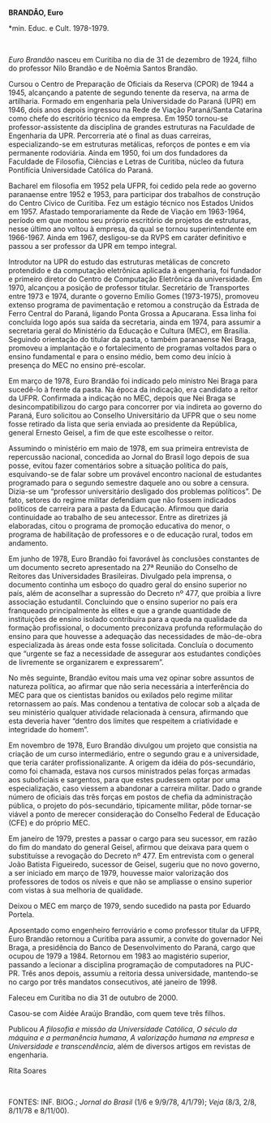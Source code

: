 **BRANDÃO, Euro**

\*min. Educ. e Cult. 1978-1979.

 

*Euro Brandão* nasceu em Curitiba no dia de 31 de dezembro de 1924,
filho do professor Nilo Brandão e de Noêmia Santos Brandão.

Cursou o Centro de Preparação de Oficiais da Reserva (CPOR) de 1944 a
1945, alcançando a patente de segundo tenente da reserva, na arma de
artilharia. Formado em engenharia pela Universidade do Paraná (UPR) em
1946, dois anos depois ingressou na Rede de Viação Paraná/Santa Catarina
como chefe do escritório técnico da empresa. Em 1950 tornou-se
professor-assistente da disciplina de grandes estruturas na Faculdade de
Engenharia da UPR. Percorreria até o final as duas carreiras,
especializando-se em estruturas metálicas, reforços de pontes e em via
permanente rodoviária. Ainda em 1950, foi um dos fundadores da Faculdade
de Filosofia, Ciências e Letras de Curitiba, núcleo da futura Pontifícia
Universidade Católica do Paraná.

Bacharel em filosofia em 1952 pela UFPR, foi cedido pela rede ao governo
paranaense entre 1952 e 1953, para participar dos trabalhos de
construção do Centro Cívico de Curitiba. Fez um estágio técnico nos
Estados Unidos em 1957. Afastado temporariamente da Rede de Viação em
1963-1964, período em que montou seu próprio escritório de projetos de
estruturas, nesse último ano voltou à empresa, da qual se tornou
superintendente em 1966-1967. Ainda em 1967, desligou-se da RVPS em
caráter definitivo e passou a ser professor da UPR em tempo integral.

Introdutor na UPR do estudo das estruturas metálicas de concreto
protendido e da computação eletrônica aplicada à engenharia, foi
fundador e primeiro diretor do Centro de Computação Eletrônica da
universidade. Em 1970, alcançou a posição de professor titular.
Secretário de Transportes entre 1973 e 1974, durante o governo Emílio
Gomes (1973-1975), promoveu extenso programa de pavimentação e retomou a
construção da Estrada de Ferro Central do Paraná, ligando Ponta Grossa a
Apucarana. Essa linha foi concluída logo após sua saída da secretaria,
ainda em 1974, para assumir a secretaria geral do Ministério da Educação
e Cultura (MEC), em Brasília. Seguindo orientação do titular da pasta, o
também paranaense Nei Braga, promoveu a implantação e o fortalecimento
de programas voltados para o ensino fundamental e para o ensino médio,
bem como deu início à presença do MEC no ensino pré-escolar.

Em março de 1978, Euro Brandão foi indicado pelo ministro Nei Braga para
sucedê-lo à frente da pasta. Na época da indicação, era candidato a
reitor da UFPR. Confirmada a indicação no MEC, depois que Nei Braga se
desincompatibilizou do cargo para concorrer por via indireta ao governo
do Paraná, Euro solicitou ao Conselho Universitário da UFPR que o seu
nome fosse retirado da lista que seria enviada ao presidente da
República, general Ernesto Geisel, a fim de que este escolhesse o
reitor.

Assumindo o ministério em maio de 1978, em sua primeira entrevista de
repercussão nacional, concedida ao Jornal do Brasil logo depois de sua
posse, evitou fazer comentários sobre a situação política do país,
esquivando-se de falar sobre um provável encontro nacional de estudantes
programado para o segundo semestre daquele ano ou sobre a censura.
Dizia-se um “professor universitário desligado dos problemas políticos”.
De fato, setores do regime militar defendiam que não fossem indicados
políticos de carreira para a pasta da Educação. Afirmou que daria
continuidade ao trabalho de seu antecessor. Entre as diretrizes já
elaboradas, citou o programa de promoção educativa do menor, o programa
de habilitação de professores e o de educação rural, todos em andamento.

Em junho de 1978, Euro Brandão foi favorável às conclusões constantes de
um documento secreto apresentado na 27ª Reunião do Conselho de Reitores
das Universidades Brasileiras. Divulgado pela imprensa, o documento
continha um esboço do quadro geral do ensino superior no país, além de
aconselhar a supressão do Decreto nº 477, que proibia a livre associação
estudantil. Concluindo que o ensino superior no país era franqueado
principalmente às elites e que a grande quantidade de instituições de
ensino isolado contribuíra para a queda na qualidade da formação
profissional, o documento preconizava profunda reformulação do ensino
para que houvesse a adequação das necessidades de mão-de-obra
especializada às áreas onde esta fosse solicitada. Concluía o documento
que “urgente se faz a necessidade de assegurar aos estudantes condições
de livremente se organizarem e expressarem”.

No mês seguinte, Brandão evitou mais uma vez opinar sobre assuntos de
natureza política, ao afirmar que não seria necessária a interferência
do MEC para que os cientistas banidos ou exilados pelo regime militar
retornassem ao país. Mas condenou a tentativa de colocar sob a alçada de
seu ministério qualquer atividade relacionada à censura, afirmando que
esta deveria haver “dentro dos limites que respeitem a criatividade e
integridade do homem”.

Em novembro de 1978, Euro Brandão divulgou um projeto que consistia na
criação de um curso intermediário, entre o segundo grau e a
universidade, que teria caráter profissionalizante. A origem da idéia do
pós-secundário, como foi chamada, estava nos cursos ministrados pelas
forças armadas aos suboficiais e sargentos, para que estes pudessem
optar por uma especialização, caso viessem a abandonar a carreira
militar. Dado o grande número de oficiais das três forças em postos de
chefia da administração pública, o projeto do pós-secundário,
tipicamente militar, pôde tornar-se viável a ponto de merecer
consideração do Conselho Federal de Educação (CFE) e do próprio MEC.

Em janeiro de 1979, prestes a passar o cargo para seu sucessor, em razão
do fim do mandato do general Geisel, afirmou que deixava para quem o
substituísse a revogação do Decreto nº 477. Em entrevista com o general
João Batista Figueiredo, sucessor de Geisel, sugeriu que no novo
governo, a ser iniciado em março de 1979, houvesse maior valorização dos
professores de todos os níveis e que não se ampliasse o ensino superior
com vistas à sua melhoria de qualidade.

Deixou o MEC em março de 1979, sendo sucedido na pasta por Eduardo
Portela.

Aposentado como engenheiro ferroviário e como professor titular da UFPR,
Euro Brandão retornou a Curitiba para assumir, a convite do governador
Nei Braga, a presidência do Banco de Desenvolvimento do Paraná, cargo
que ocupou de 1979 a 1984. Retornou em 1983 ao magistério superior,
passando a lecionar a disciplina programação de computadores na PUC-PR.
Três anos depois, assumiu a reitoria dessa universidade, mantendo-se no
cargo por três mandatos consecutivos, até janeiro de 1998.

Faleceu em Curitiba no dia 31 de outubro de 2000.

Casou-se com Aidée Araújo Brandão, com quem teve três filhos.

Publicou *A filosofia e missão da Universidade Católica*, *O século da
máquina e a permanência humana*, *A valorização humana na empresa* e
*Universidade e transcendência*, além de diversos artigos em revistas de
engenharia.

Rita Soares

 

FONTES: INF. BIOG.; *Jornal do Brasil* (1/6 e 9/9/78, 4/1/79); *Veja*
(8/3, 2/8, 8/11/78 e 8/11/00).

 

